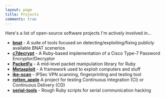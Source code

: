 ```yaml
---
layout: page
title: Projects
comments: true
---
```


Here's a list of open-source software projects I'm actively involved in...

- **[bnat](https://github.com/claudijd/bnat)** - A suite of tools focused on detecting/exploiting/fixing publicly available BNAT scenerios
- **[c7decrypt](https://github.com/claudijd/c7decrypt)** - A Ruby-based implementation of a Cisco Type-7 Password Encryptor/Decryptor
- **[PacketFu](https://github.com/packetfu/packetfu)** - A mid-level packet manipulation library for Ruby
- **[Metasploit](https://github.com/rapid7/metasploit-framework)** - A framework used to exploit computers and stuff
- **[ike-scan](https://github.com/royhills/ike-scan)** - IPSec VPN scanning, fingerprinting and testing tool
- **[rotten_apple](https://github.com/claudijd/rotten_apple)** A project for testing Continuous Integration (CI) or Continuous Delivery (CD)
- **[serial-tools](https://github.com/claudijd/rotten_apple)** - Rough Ruby scripts for serial communication hacking